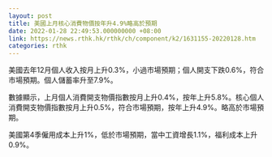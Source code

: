 ```yaml
---
layout: post
title: 美國上月核心消費物價按年升4.9%略高於預期
date: 2022-01-28 22:49:53.000000000 +08:00
link: https://news.rthk.hk/rthk/ch/component/k2/1631155-20220128.htm
categories: rthk
---
```


美國去年12月個人收入按月上升0.3%，小過市場預期；個人開支下跌0.6%，符合市場預期。個人儲蓄率升至7.9%。

數據顯示，上月個人消費開支物價指數按月上升0.4%，按年上升5.8%。核心個人消費開支物價指數按月上升0.5%，符合市場預期，按年上升4.9%。略高於市場預期。

美國第4季僱用成本上升1%，低於市場預期，當中工資增長1.1%，福利成本上升0.9%。
